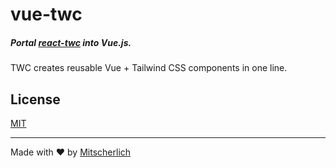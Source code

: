 # vue-twc

##### Portal [react-twc](https://github.com/gregberge/twc) into Vue.js.

TWC creates reusable Vue + Tailwind CSS components in one line. 

## License

[MIT](LICENSE)

---

Made with ❤️ by [Mitscherlich](https://github.com/mitscherlich)
